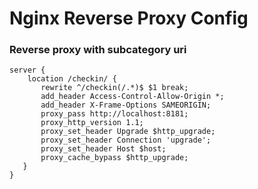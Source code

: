 # 

# Nginx Reverse Proxy Config

### Reverse proxy with subcategory uri

```
server {
    location /checkin/ {
       rewrite ^/checkin(/.*)$ $1 break;
       add_header Access-Control-Allow-Origin *;
       add_header X-Frame-Options SAMEORIGIN;
       proxy_pass http://localhost:8181;
       proxy_http_version 1.1;
       proxy_set_header Upgrade $http_upgrade;
       proxy_set_header Connection 'upgrade';
       proxy_set_header Host $host;
       proxy_cache_bypass $http_upgrade;
   }
}
```



